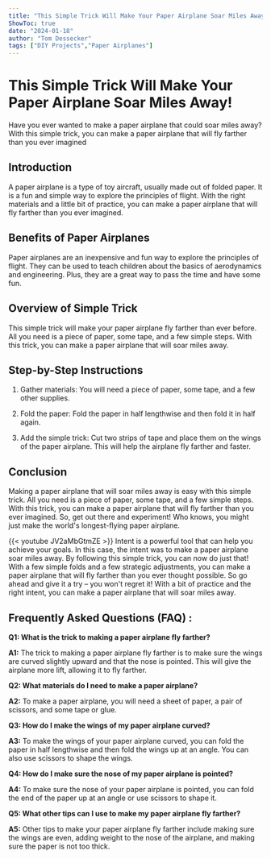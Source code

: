 ```yaml
---
title: "This Simple Trick Will Make Your Paper Airplane Soar Miles Away!"
ShowToc: true 
date: "2024-01-18"
author: "Tom Dessecker" 
tags: ["DIY Projects","Paper Airplanes"]
---
```

# This Simple Trick Will Make Your Paper Airplane Soar Miles Away!

Have you ever wanted to make a paper airplane that could soar miles away? With this simple trick, you can make a paper airplane that will fly farther than you ever imagined

## Introduction

A paper airplane is a type of toy aircraft, usually made out of folded paper. It is a fun and simple way to explore the principles of flight. With the right materials and a little bit of practice, you can make a paper airplane that will fly farther than you ever imagined.

## Benefits of Paper Airplanes

Paper airplanes are an inexpensive and fun way to explore the principles of flight. They can be used to teach children about the basics of aerodynamics and engineering. Plus, they are a great way to pass the time and have some fun.

## Overview of Simple Trick

This simple trick will make your paper airplane fly farther than ever before. All you need is a piece of paper, some tape, and a few simple steps. With this trick, you can make a paper airplane that will soar miles away.

## Step-by-Step Instructions

1. Gather materials: You will need a piece of paper, some tape, and a few other supplies.

2. Fold the paper: Fold the paper in half lengthwise and then fold it in half again.

3. Add the simple trick: Cut two strips of tape and place them on the wings of the paper airplane. This will help the airplane fly farther and faster.

## Conclusion

Making a paper airplane that will soar miles away is easy with this simple trick. All you need is a piece of paper, some tape, and a few simple steps. With this trick, you can make a paper airplane that will fly farther than you ever imagined. So, get out there and experiment! Who knows, you might just make the world's longest-flying paper airplane.

{{< youtube JV2aMbGtmZE >}} 
Intent is a powerful tool that can help you achieve your goals. In this case, the intent was to make a paper airplane soar miles away. By following this simple trick, you can now do just that! With a few simple folds and a few strategic adjustments, you can make a paper airplane that will fly farther than you ever thought possible. So go ahead and give it a try – you won't regret it! With a bit of practice and the right intent, you can make a paper airplane that will soar miles away.

## Frequently Asked Questions (FAQ) :
**Q1: What is the trick to making a paper airplane fly farther?**

**A1:** The trick to making a paper airplane fly farther is to make sure the wings are curved slightly upward and that the nose is pointed. This will give the airplane more lift, allowing it to fly farther.

**Q2: What materials do I need to make a paper airplane?**

**A2:** To make a paper airplane, you will need a sheet of paper, a pair of scissors, and some tape or glue.

**Q3: How do I make the wings of my paper airplane curved?**

**A3:** To make the wings of your paper airplane curved, you can fold the paper in half lengthwise and then fold the wings up at an angle. You can also use scissors to shape the wings.

**Q4: How do I make sure the nose of my paper airplane is pointed?**

**A4:** To make sure the nose of your paper airplane is pointed, you can fold the end of the paper up at an angle or use scissors to shape it.

**Q5: What other tips can I use to make my paper airplane fly farther?**

**A5:** Other tips to make your paper airplane fly farther include making sure the wings are even, adding weight to the nose of the airplane, and making sure the paper is not too thick.



